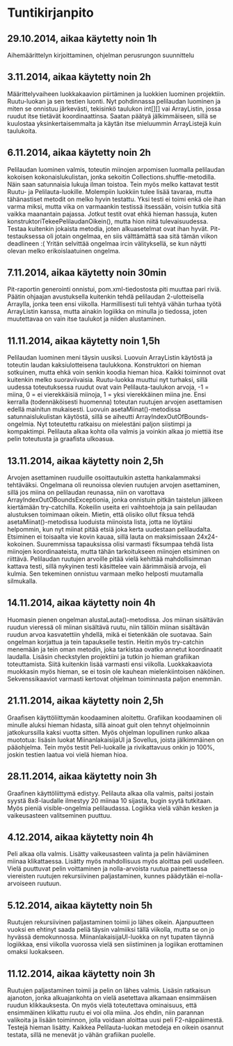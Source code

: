 # Tuntikirjanpito

## 29.10.2014, aikaa käytetty noin 1h

Aihemäärittelyn kirjoittaminen, ohjelman perusrungon suunnittelu

## 3.11.2014, aikaa käytetty noin 2h

Määrittelyvaiheen luokkakaavion piirtäminen ja luokkien luominen projektiin. Ruutu-luokan ja sen testien luonti. Nyt pohdinnassa pelilaudan luominen ja miten se onnistuu järkevästi, tekisinkö taulukon int[][] vai ArrayListin, jossa ruudut itse tietävät koordinaattinsa. Saatan päätyä jälkimmäiseen, sillä se kuulostaa yksinkertaisemmalta ja käytän itse mieluummin ArrayListejä kuin taulukoita.

## 6.11.2014, aikaa käytetty noin 2h

Pelilaudan luominen valmis, toteutin miinojen arpomisen luomalla pelilaudan kokoisen kokonaislukulistan, jonka sekoitin Collections.shuffle-metodilla. Näin saan satunnaisia lukuja ilman toistoa. Tein myös melko kattavat testit Ruutu- ja Pelilauta-luokille. Molempiin luokkiin tulee lisää tavaraa, mutta tähänastiset metodit on melko hyvin testattu. Yksi testi ei toimi enkä ole ihan varma miksi, mutta vika on varmaankin testissä itsessään, voisin tutkia sitä vaikka maanantain pajassa. Jotkut testit ovat ehkä hieman hassuja, kuten konstruktoriTekeePelilaudanOikein(), mutta hion niitä tulevaisuudessa. Testaa kuitenkin jokaista metodia, joten alkuasetelmat ovat ihan hyvät. Pit-testauksessa oli jotain ongelmaa, en siis välttämättä saa sitä tämän viikon deadlineen :( Yritän selvittää ongelmaa ircin välityksellä, se kun näytti olevan melko erikoislaatuinen ongelma.

## 7.11.2014, aikaa käytetty noin 30min

Pit-raportin generointi onnistui, pom.xml-tiedostosta piti muuttaa pari riviä. Päätin ohjaajan avustuksella kuitenkin tehdä pelilaudan 2-ulotteisella Arraylla, jonka teen ensi viikolla. Harmillisesti tuli tehtyä vähän turhaa työtä ArrayListin kanssa, mutta ainakin logiikka on minulla jo tiedossa, joten muutettavaa on vain itse taulukot ja niiden alustaminen.

## 11.11.2014, aikaa käytetty noin 1,5h

Pelilaudan luominen meni täysin uusiksi. Luovuin ArrayListin käytöstä ja toteutin laudan kaksiulotteisena taulukkona. Konstruktori on hieman sotkuinen, mutta ehkä voin senkin koodia hieman hioa. Kaikki toiminnot ovat kuitenkin melko suoraviivaisia. Ruutu-luokka muuttui nyt turhaksi, sillä uudessa toteutuksessa ruudut ovat vain Pelilauta-taulukon arvoja, -1 = miina, 0 = ei vierekkäisiä miinoja, 1 = yksi vierekkäinen miina jne. Ensi kerralla (todennäköisesti huomenna) toteutan ruutujen arvojen asettamisen edellä mainitun mukaisesti. Luovuin asetaMiinat()-metodissa satunnaislukulistan käytöstä, sillä se aiheutti ArrayIndexOutOfBounds-ongelmia. Nyt toteutettu ratkaisu on mielestäni paljon siistimpi ja kompaktimpi. Pelilauta alkaa kohta olla valmis ja voinkin alkaa jo miettiä itse pelin toteutusta ja graafista ulkoasua.

## 13.11.2014, aikaa käytetty noin 2,5h

Arvojen asettaminen ruuduille osoittautuikin astetta hankalammaksi tehtäväksi. Ongelmana oli reunoissa olevien ruutujen arvojen asettaminen, sillä jos miina on pelilaudan reunassa, niin on varottava ArrayIndexOutOBoundsExceptionia, jonka onnistuin pitkän taistelun jälkeen kiertämään try-catchilla. Kokeilin useita eri vaihtoehtoja ja sain pelilaudan alustuksen toimimaan oikein. Mietin, että olisiko ollut fiksua tehdä asetaMiinat()-metodissa luoduista miinoista lista, jotta ne löytäisi helpommin, kun nyt miinat pitää etsiä joka kerta uudestaan pelilaudalta. Etsiminen ei toisaalta vie kovin kauaa, sillä lauta on maksimissaan 24x24-kokoinen. Suuremmissa tapauksissa olisi varmasti fiksumpaa tehdä lista miinojen koordinaateista, mutta tähän tarkoitukseen miinojen etsiminen on riittävä. Pelilaudan ruutujen arvoille pitää vielä kehittää mahdollisimman kattava testi, sillä nykyinen testi käsittelee vain äärimmäisiä arvoja, eli kulmia. Sen tekeminen onnistuu varmaan melko helposti muutamalla silmukalla.

## 14.11.2014, aikaa käytetty noin 4h

Huomasin pienen ongelman alustaLauta()-metodissa. Jos miinan sisältävän ruudun vieressä oli miinan sisältävä ruutu, niin tällöin miinan sisältävän ruudun arvoa kasvatettiin yhdellä, mikä ei tietenkään ole suotavaa. Sain ongelman korjattua ja tein tapaukselle testin. Heitin myös try-catchin menemään ja tein oman metodin, joka tarkistaa ovatko annetut koordinaatit laudalla. Lisäsin checkstylen projektiini ja tutkin jo hieman grafiikan toteuttamista. Siitä kuitenkin lisää varmasti ensi viikolla. Luokkakaaviota muokkasin myös hieman, se ei tosin ole kauhean mielenkiintoisen näköinen. Sekvenssikaaviot varmasti kertovat ohjelman toiminnasta paljon enemmän.

## 21.11.2014, aikaa käytetty noin 2,5h

Graafisen käyttöliittymän koodaaminen aloitettu. Grafiikan koodaaminen oli minulle aluksi hieman hidasta, sillä ainoat guit olen tehnyt ohjelmoinnin jatkokurssilla kaksi vuotta sitten. Myös ohjelman lopullinen runko alkaa muototua: lisäsin luokat MiinanlakaisijaUI ja Sovellus, joista jälkimmäinen on pääohjelma. Tein myös testit Peli-luokalle ja rivikattavuus onkin jo 100%, joskin testien laatua voi vielä hieman hioa.

## 28.11.2014, aikaa käytetty noin 3h

Graafinen käyttöliittymä edistyy. Pelilauta alkaa olla valmis, paitsi jostain syystä 8x8-laudalle ilmestyy 20 miinaa 10 sijasta, bugin syytä tutkitaan. Myös pieniä visible-ongelmia pelilaudassa. Logiikka vielä vähän kesken ja vaikeusasteen valitseminen puuttuu.

## 4.12.2014, aikaa käytetty noin 4h

Peli alkaa olla valmis. Lisätty vaikeusasteen valinta ja pelin häviäminen miinaa klikattaessa. Lisätty myös mahdollisuus myös aloittaa peli uudelleen. Vielä puuttuvat pelin voittaminen ja nolla-arvoista ruutua painettaessa viereisten ruutujen rekursiivinen paljastaminen, kunnes päädytään ei-nolla-arvoiseen ruutuun.

## 5.12.2014, aikaa käytetty noin 5h

Ruutujen rekursiivinen paljastaminen toimii jo lähes oikein. Ajanpuutteen vuoksi en ehtinyt saada peliä täysin valmiiksi tällä viikolla, mutta se on jo hyvässä demokunnossa. MiinanlakaisijaUI-luokka on nyt tupaten täynnä logiikkaa, ensi viikolla vuorossa vielä sen siistiminen ja logiikan erottaminen omaksi luokakseen.

## 11.12.2014, aikaa käytetty noin 3h

Ruutujen paljastaminen toimii ja pelin on lähes valmis. Lisäsin ratkaisun ajanoton, jonka alkuajankohta on vielä asetettava alkamaan ensimmäisen ruudun klikkauksesta. On myös vielä toteutettava ominaisuus, että ensimmäinen klikattu ruutu ei voi olla miina. Jos ehdin, niin parannan valikoita ja lisään toiminnon, jolla voidaan aloittaa uusi peli F2-näppäimestä. Testejä hieman lisätty. Kaikkea Pelilauta-luokan metodeja en oikein osannut testata, sillä ne menevät jo vähän grafiikan puolelle.
